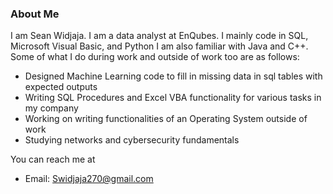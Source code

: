 ### About Me

I am Sean Widjaja. I am a data analyst at EnQubes. I mainly code in SQL, Microsoft Visual Basic, and Python I am also familiar with Java and C++. Some of what I do during work and outside of work too are as follows:

* Designed Machine Learning code to fill in missing data in sql tables with expected outputs
* Writing SQL Procedures and Excel VBA functionality for various tasks in my company
* Working on writing functionalities of an Operating System outside of work
* Studying networks and cybersecurity fundamentals

You can reach me at 
* Email: Swidjaja270@gmail.com
